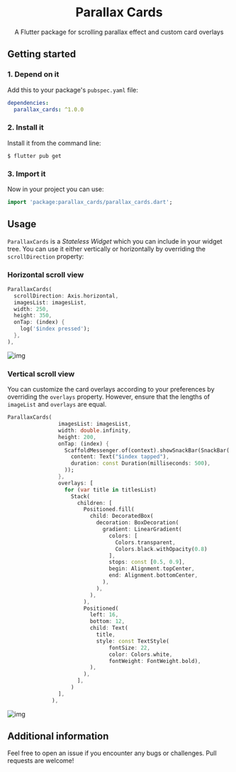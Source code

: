 <h1 align="center">Parallax Cards</h1>

<p align="center">A Flutter package for scrolling parallax effect and custom card overlays</p>

## Getting started

### 1. Depend on it

Add this to your package's `pubspec.yaml` file:

```yaml
dependencies:
  parallax_cards: ^1.0.0
```

### 2. Install it

Install it from the command line:

```
$ flutter pub get
```

### 3. Import it

Now in your project you can use:

```dart
import 'package:parallax_cards/parallax_cards.dart';
```

## Usage

`ParallaxCards` is a _Stateless Widget_ which you can include in your widget tree. 
You can use it either vertically or horizontally by overriding the `scrollDirection` property:

### Horizontal scroll view
```dart
ParallaxCards(
  scrollDirection: Axis.horizontal,
  imagesList: imagesList,
  width: 250,
  height: 350,
  onTap: (index) {
    log('$index pressed');
  },
),
```

![img](display/horizontal.gif)

### Vertical scroll view

You can customize the card overlays according to your preferences by overriding the `overlays` property.
However, ensure that the lengths of `imageList` and `overlays` are equal.

```dart
ParallaxCards(
                imagesList: imagesList,
                width: double.infinity,
                height: 200,
                onTap: (index) {
                  ScaffoldMessenger.of(context).showSnackBar(SnackBar(
                    content: Text("$index tapped"),
                    duration: const Duration(milliseconds: 500),
                  ));
                },
                overlays: [
                  for (var title in titlesList)
                    Stack(
                      children: [
                        Positioned.fill(
                          child: DecoratedBox(
                            decoration: BoxDecoration(
                              gradient: LinearGradient(
                                colors: [
                                  Colors.transparent,
                                  Colors.black.withOpacity(0.8)
                                ],
                                stops: const [0.5, 0.9],
                                begin: Alignment.topCenter,
                                end: Alignment.bottomCenter,
                              ),
                            ),
                          ),
                        ),
                        Positioned(
                          left: 16,
                          bottom: 12,
                          child: Text(
                            title,
                            style: const TextStyle(
                                fontSize: 22,
                                color: Colors.white,
                                fontWeight: FontWeight.bold),
                          ),
                        ),
                      ],
                    )
                ],
              ),
```

![img](display/vertical.gif)

## Additional information

Feel free to open an issue if you encounter any bugs or challenges. Pull requests are welcome!
